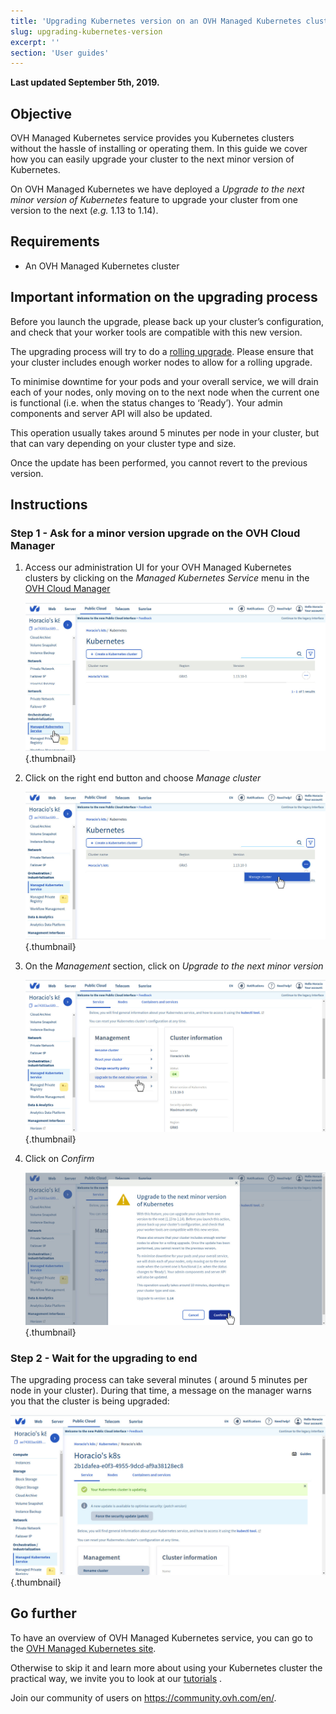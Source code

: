 ```yaml
---
title: 'Upgrading Kubernetes version on an OVH Managed Kubernetes cluster'
slug: upgrading-kubernetes-version
excerpt: ''
section: 'User guides'
---
```


<style>
 pre {
     font-size: 14px;
 }
 pre.console {
   background-color: #300A24; 
   color: #ccc;
   font-family: monospace;
   padding: 5px;
   margin-bottom: 5px;
 }
 pre.console code {
   border: solid 0px transparent;
   font-family: monospace !important;
   font-size: 0.75em;
   color: #ccc;
 }
 .small {
     font-size: 0.75em;
 }
</style>

**Last updated September 5th, 2019.**

## Objective

OVH Managed Kubernetes service provides you Kubernetes clusters without the hassle of installing or operating them. In this guide we cover how you can easily upgrade your cluster to the next minor version of Kubernetes.

On OVH Managed Kubernetes we have deployed a *Upgrade to the next minor version of Kubernetes* feature to upgrade your cluster from one version to the next (*e.g.* 1.13 to 1.14).

## Requirements 


- An OVH Managed Kubernetes cluster

## Important information on the upgrading process

Before you launch the upgrade, please back up your cluster’s configuration, and check that your worker tools are compatible with this new version.

The upgrading process will try to do a [rolling upgrade](https://en.wikipedia.org/wiki/Rolling_release). Please ensure that your cluster includes enough worker nodes to allow for a rolling upgrade. 

To minimise downtime for your pods and your overall service, we will drain each of your nodes, only moving on to the next node when the current one is functional (i.e. when the status changes to ‘Ready’). Your admin components and server API will also be updated.

 This operation usually takes around 5 minutes per node in your cluster, but that can vary depending on your cluster type and size.

Once the update has been performed, you cannot revert to the previous version.


## Instructions

### Step 1 - Ask for a minor version upgrade on the OVH Cloud Manager 

1. Access our administration UI for your OVH Managed Kubernetes clusters by clicking on the *Managed Kubernetes Service* menu in the [OVH Cloud Manager](https://www.ovh.com/manager/cloud/)


    ![Access to the administration UI](images/upgrading-kubernetes-version-000.jpg){.thumbnail}

1. Click on the right end button and choose *Manage cluster*

    ![Click on the right end button and choose Manage cluster](images/upgrading-kubernetes-version-001.jpg){.thumbnail}

1. On the *Management* section, click on *Upgrade to the next minor version*

    ![Click on Upgrade to the next minor version](images/upgrading-kubernetes-version-002.jpg){.thumbnail}

1. Click on *Confirm*   

    ![Click on Confirm](images/upgrading-kubernetes-version-003.jpg){.thumbnail}

### Step 2 - Wait for the upgrading to end 

The upgrading process can take several minutes ( around 5 minutes per node in your cluster). During that time, a message on the manager warns you that the cluster is being upgraded:

  ![Wait for the end of the upgrade](images/upgrading-kubernetes-version-004.jpg){.thumbnail}


## Go further

To have an overview of OVH Managed Kubernetes service, you can go to the [OVH Managed Kubernetes site](https://www.ovh.com/public-cloud/kubernetes/).

Otherwise to skip it and learn more about using your Kubernetes cluster the practical way, we invite you to look at our  [tutorials](../) .

Join our community of users on https://community.ovh.com/en/.